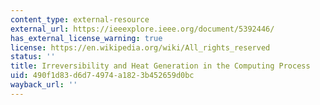 ```yaml
---
content_type: external-resource
external_url: https://ieeexplore.ieee.org/document/5392446/
has_external_license_warning: true
license: https://en.wikipedia.org/wiki/All_rights_reserved
status: ''
title: Irreversibility and Heat Generation in the Computing Process
uid: 490f1d83-d6d7-4974-a182-3b452659d0bc
wayback_url: ''
---
```

